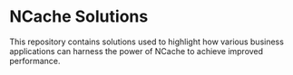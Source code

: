 # NCache Solutions

This repository contains solutions used to highlight how various business applications can harness the power of NCache to achieve improved performance.
